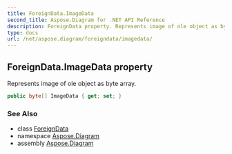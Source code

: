 ```yaml
---
title: ForeignData.ImageData
second_title: Aspose.Diagram for .NET API Reference
description: ForeignData property. Represents image of ole object as byte array
type: docs
url: /net/aspose.diagram/foreigndata/imagedata/
---
```

## ForeignData.ImageData property

Represents image of ole object as byte array.

```csharp
public byte[] ImageData { get; set; }
```

### See Also

* class [ForeignData](../)
* namespace [Aspose.Diagram](../../foreigndata/)
* assembly [Aspose.Diagram](../../../)


